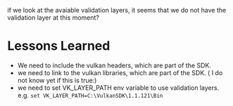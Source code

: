 

if we look at the avaiable validation layers, it seems that we do not have the validation layer at this moment?



# Lessons Learned
 
 - We need to include the vulkan headers, which are part of the SDK.
 - we need to link to the vulkan libraries, which are part of the SDK.
 ( I do not know yet if this is true:)
 - we need to set VK_LAYER_PATH env variable to use validation layers. e.g.
 `set VK_LAYER_PATH=C:\VulkanSDK\1.1.121\Bin`